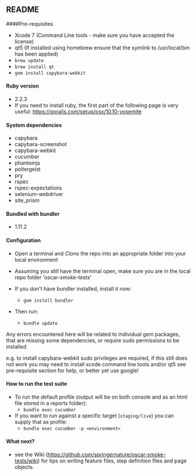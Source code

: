 ## README
####Pre-requisites

* Xcode 7 (Command Line tools - make sure you have accepted the license)
* qt5 (If installed using homebrew ensure that the symlink to /usr/local/bin has been applied)
 * `brew update`
 * `brew install qt`
 * `gem install capybara-webkit`

#### Ruby version
* 2.2.3
 * If you need to install ruby, the first part of the following page is very useful: https://gorails.com/setup/osx/10.10-yosemite

#### System dependencies
* capybara
* capybara-screenshot
* capybara-webkit
* cucumber
* phantomjs
* poltergeist
* pry
* rspec
* rspec-expectations
* selenium-webdriver
* site_prism

#### Bundled with bundler
* 1.11.2

#### Configuration
* Open a terminal and *Clone* the repo into an appropriate folder into your local environment
* Assuming you still have the terminal open, make sure you are in the local repo folder 'oscar-smoke-tests'
* If you don't have bundler installed, install it now: 
  * `gem install bundler`
  
* Then run:  
   * `bundle update`

Any errors encountered here will be related to individual gem packages, that are missing some dependencies, or require sudo permissions to be installed

  e.g. to install capybara-webkit sudo privileges are required, if this still does not work 
  you may need to install xcode command line tools and/or qt5 see pre-requisite section for 
  help, or better yet use google!

#### How to run the test suite
* To run the default profile (output will be on both console and as an html file stored in a reports folder):
   * `bundle exec cucumber`
* If you want to run against a specific target (`staging/live`) you can supply that as profile:
   * `bundle exec cucumber -p <environment>`

#### What next?
* see the Wiki (https://github.com/springernature/oscar-smoke-tests/wiki) for tips on writing feature files, step definition files and page objects.
